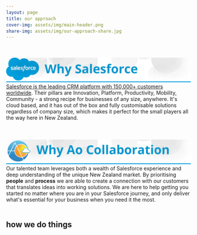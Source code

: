 ```yaml
---
layout: page
title: our approach
cover-img: assets/img/main-header.png
share-img: assets/img/our-approach-share.jpg
---
```


<br/><br/>
![Why Salesforce](assets/img/why-salesforce.png)
[Salesforce is the leading CRM platform with 150,000+ customers worldwide](https://aocollab.tech/2020-11-28-what-is-crm-why-salesforce/). Their pillars are Innovation, Platform, Productivity, Mobility, Community - a strong recipe for businesses of any size, anywhere. It's cloud based, and it has out of the box and fully customisable solutions regardless of company size, which makes it perfect for the small players all the way here in New Zealand.
<br/><br/>
<br/><br/>
![Why Ao Collaboration](assets/img/why-aocollab.png)
Our talented team leverages both a wealth of Salesforce experience and deep understanding of the unique New Zealand market. By prioritising **people** and **process** we are able to create a connection with our customers that translates ideas into working solutions. We are here to help getting you started no matter where you are in your Salesforce journey, and only deliver what's essential for your business when you need it the most.
<br/><br/>
## how we do things

